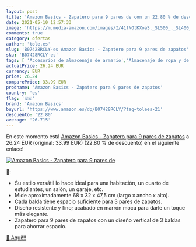 ```yaml
---
layout: post
title: 'Amazon Basics - Zapatero para 9 pares de con un 22.80 % de descuento'
date: 2021-05-10 12:57:33
image: 'https://m.media-amazon.com/images/I/41fNOtKXoaS._SL500_._SL400_.jpg'
comments: true
category: ofertas
author: 'tole.es'
slug: 'B07428RCLY-es Amazon Basics - Zapatero para 9 pares de zapatos'
sku: 'B07428RCLY-es'
tags: [ 'Accesorios de almacenaje de armario','Almacenaje de ropa y de armario','Almacenamiento y organización','Hogar y cocina','Zapateros','amazon basics','zapatos', ]
actualPrice: 26.24 EUR
currency: EUR
price: 26.24
comparePrice: 33.99 EUR
prodname: 'Amazon Basics - Zapatero para 9 pares de zapatos'
country: 'es'
flag: '🇪🇸'
brand: 'Amazon Basics'
buyurl: 'https://www.amazon.es/dp/B07428RCLY/?tag=tolees-21'
descuento: '22.80'
average: '26.715'
---
```


En este momento está [Amazon Basics - Zapatero para 9 pares de zapatos](https://www.amazon.es/dp/B07428RCLY/?tag=tolees-21) a 26.24 EUR (original: 33.99 EUR) (22.80 %  de descuento) en el siguiente enlace!

[![Amazon Basics - Zapatero para 9 pares de](https://m.media-amazon.com/images/I/41fNOtKXoaS._SL500_._SL400_.jpg)](https://www.amazon.es/dp/B07428RCLY/?tag=tolees-21)

🔎:

- Su estilo versátil lo hace ideal para una habitación, un cuarto de estudiantes, un salón, un garaje, etc.
- Mide aproximadamente 68 x 32 x 47,5 cm (largo x ancho x alto).
- Cada balda tiene espacio suficiente para 3 pares de zapatos.
- Diseño resistente y fino; acabado en marrón moca para darle un toque más elegante.
- Zapatero para 9 pares de zapatos con un diseño vertical de 3 baldas para ahorrar espacio.

[🛒 Aquí!!!](https://www.amazon.es/dp/B07428RCLY/?tag=tolees-21)
